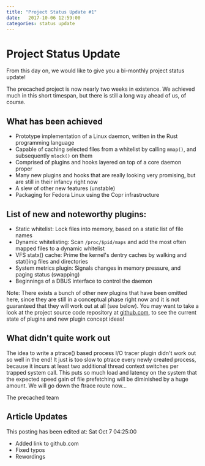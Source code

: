 ```yaml
---
title: "Project Status Update #1"
date:   2017-10-06 12:59:00
categories: status update
---
```


# Project Status Update

From this day on, we would like to give you a bi-monthly project status update!

The precached project is now nearly two weeks in existence.
We achieved much in this short timespan, but there is still a long way ahead of
us, of course.

## What has been achieved

* Prototype implementation of a Linux daemon, written in the Rust programming language
* Capable of caching selected files from a whitelist by calling `mmap()`, and subsequently `mlock()` on them
* Comprised of plugins and hooks layered on top of a core daemon proper
* Many new plugins and hooks that are really looking very promising, but are still in their infancy right now
* A slew of other new features (unstable)
* Packaging for Fedora Linux using the Copr infrastructure

## List of new and noteworthy plugins:

* Static whitelist: Lock files into memory, based on a static list of file names
* Dynamic whitelisting: Scan `/proc/$pid/maps` and add the most often mapped files to a dynamic whitelist
* VFS statx() cache: Prime the kernel's dentry caches by walking and stat()ing files and directories
* System metrics plugin: Signals changes in memory pressure, and paging status (swapping)
* Beginnings of a DBUS interface to control the daemon

Note: There exists a bunch of other new plugins that have been omitted here,
since they are still in a conceptual phase right now and it is not guaranteed
that they will work out at all (see below). You may want to take a look at the
project source code repository at [github.com](https://github.com/X3n0m0rph59/precached/tree/master/src),
to see the current state of plugins and new plugin concept ideas!

## What didn't quite work out

The idea to write a ptrace() based process I/O tracer plugin didn't work out so
well in the end! It just is too slow to ptrace every newly created process,
because it incurs at least two additional thread context switches per trapped
system call. This puts so much load and latency on the system that the expected
speed gain of file prefetching will be diminished by a huge amount.
We will go down the ftrace route now...

The precached team


## Article Updates

This posting has been edited at: Sat Oct 7 04:25:00

* Added link to github.com
* Fixed typos
* Rewordings
